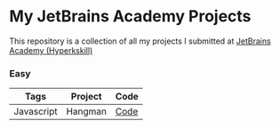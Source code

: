 # My JetBrains Academy Projects
This repository is a collection of all my projects I submitted at [JetBrains Academy (Hyperkskill)](https://hyperskill.org/)

### Easy
| Tags | Project | Code |
| ----- | ------ | ----- |
| Javascript | Hangman | [Code](https://github.com/LOsioChico/hyperskill-jetbrains/tree/main/Hangman) |
